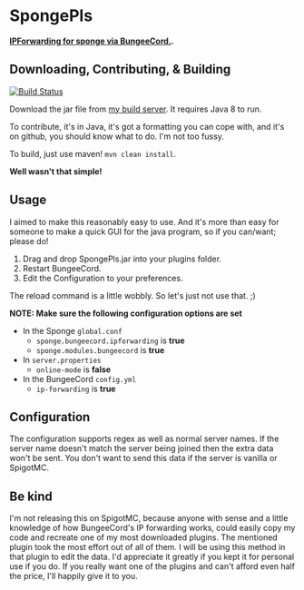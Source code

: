 # **SpongePls**
**[IPForwarding for sponge via BungeeCord.](https://github.com/SpigotMC/BungeeCord/pull/1557).**

## **Downloading, Contributing, & Building**
[![Build Status](http://ci.ac3-servers.eu/job/SpongePls/badge/icon)](http://ci.ac3-servers.eu/job/SpongePls/)

Download the jar file from [my build server](http://ci.ac3-servers.eu/job/SpongePls/lastSuccessfulBuild/artifact/target/SpongePls.jar).
It requires Java 8 to run.

To contribute, it's in Java, it's got a formatting you can cope with, and it's on github, you should know what to do. I'm not too fussy.

To build, just use maven! `mvn clean install`.

**Well wasn't that simple!**

## **Usage**

I aimed to make this reasonably easy to use. And it's more than easy for someone to make a quick GUI for the java program, so if you can/want; please do!

1.  Drag and drop SpongePls.jar into your plugins folder.
2.  Restart BungeeCord.
3.  Edit the Configuration to your preferences.

The reload command is a little wobbly. So let's just not use that. ;)

**NOTE: Make sure the following configuration options are set**

* In the Sponge `global.conf`
  * `sponge.bungeecord.ipforwarding` is **true**
  * `sponge.modules.bungeecord` is **true**
* In `server.properties`
  * `online-mode` is **false**
* In the BungeeCord `config.yml`
  * `ip-forwarding` is **true**

## **Configuration**

The configuration supports regex as well as normal server names. If the server name doesn't match the server being joined then the extra data won't be sent. You don't want to send this data if the server is vanilla or SpigotMC.

## **Be kind**

I'm not releasing this on SpigotMC, because anyone with sense and a little knowledge of how BungeeCord's IP forwarding works, could easily copy my code and recreate one of my most downloaded plugins. The mentioned plugin took the most effort out of all of them. I will be using this method in that plugin to edit the data. I'd appreciate it greatly if you kept it for personal use if you do. If you really want one of the plugins and can't afford even half the price, I'll happily give it to you.

